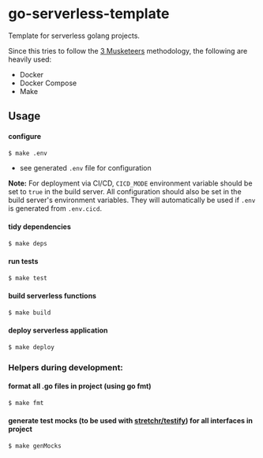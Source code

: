 # go-serverless-template

Template for serverless golang projects.

Since this tries to follow the [3 Musketeers](https://3musketeers.io) methodology, the following are heavily used:
- Docker
- Docker Compose
- Make

## Usage

#### configure
```bash
$ make .env
```
* see generated `.env` file for configuration

**Note:** For deployment via CI/CD, `CICD_MODE` environment variable should be set to `true` in the build server. All configuration should also be set in the build server's environment variables. They will automatically be used if `.env` is generated from `.env.cicd`.

#### tidy dependencies
```bash
$ make deps
```

#### run tests
```bash
$ make test
```

#### build serverless functions
```bash
$ make build
```

#### deploy serverless application
```bash
$ make deploy
```

### Helpers during development:

#### format all .go files in project (using go fmt)
```bash
$ make fmt
```

#### generate test mocks (to be used with [stretchr/testify](https://github.com/stretchr/testify)) for all interfaces in project
```bash
$ make genMocks
```
